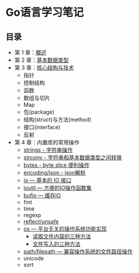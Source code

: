 # Go语言学习笔记

## 目录

- 第 1 章：[概述](01.md)
- 第 2 章：[基本数据类型](02.md)
- 第 3 章：[核心结构与技术](03.md)
  * 指针
  * 控制结构
  * 函数
  * 数组与切片
  * Map
  * 包(package)
  * 结构(struct)与方法(method)
  * 接口(interface)
  * 反射
- 第 4 章：内置库的常用操作
  * [strings - 字符串操作](strings.md)
  * [strconv - 字符串和基本数据类型之间转换](strconv.md)
  * [bytes - byte slice 便利操作](bytes.md)
  * [encoding/json - json解析](json.md)
  * [io — 基本的 IO 接口](io.md)
  * [ioutil — 方便的IO操作函数集](ioutil.md)
  * [bufio — 缓存IO](bufio.md)
  * fmt
  * time
  * regexp
  * [reflect/unsafe](reflect.md)
  * [os — 平台无关的操作系统功能实现](os.md)
    * [读取文件内容的三种方法](os.md#读取文件内容的三种方法)
    * [文件写入的三种方法](os.md#文件写入的三种方法)
  * [path/filepath — 兼容操作系统的文件路径操作](filepath.md)
  * unicode
  * sort
